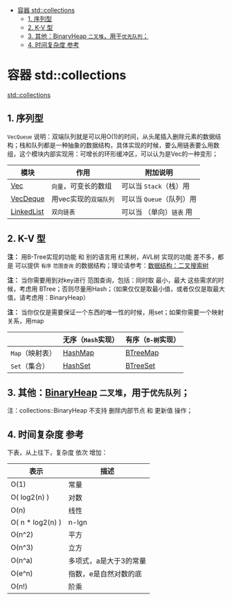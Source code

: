 - [容器 std::collections](#容器-stdcollections)
  - [1. 序列型](#1-序列型)
  - [2. K-V 型](#2-k-v-型)
  - [3. 其他：BinaryHeap `二叉堆`，用于`优先队列`；](#3-其他binaryheap-二叉堆用于优先队列)
  - [4. 时间复杂度 参考](#4-时间复杂度-参考)

# 容器 std::collections

[std::collections](https://doc.rust-lang.org/std/collections/index.html)

## 1. 序列型

`VecQueue` 说明：双端队列就是可以用O(1)的时间，从头尾插入删除元素的数据结构；栈和队列都是一种抽象的数据结构，具体实现的时候，要么用链表要么用数组，这个模块内部实现用：可增长的环形缓冲区，可以认为是Vec的一种变形；

|模块|作用|附加说明|
|--|--|--|
|[Vec](https://doc.rust-lang.org/std/vec/struct.Vec.html)|`向量`，可变长的数组|可以当 `Stack`（栈）用|
|[VecDeque](https://doc.rust-lang.org/std/collections/struct.VecDeque.html)|用vec实现的`双端队列`|可以当 `Queue`（队列）用|
|[LinkedList](https://doc.rust-lang.org/std/collections/struct.LinkedList.html)|`双向链表`|可以当 （单向）`链表` 用|

## 2. K-V 型

**注：** 用B-Tree实现的功能 和 别的语言用 红黑树，AVL树 实现的功能 差不多，都是 可以提供 `有序` `范围查询` 的数据结构；理论请参考：[数据结构：二叉搜索树](https://zh.wikipedia.org/wiki/%E4%BA%8C%E5%85%83%E6%90%9C%E5%B0%8B%E6%A8%B9)

**注：** 当你需要用到对key进行 范围查询，包括：同时取 最小，最大 这些需求的时候，考虑用 BTree；否则尽量用Hash；（如果仅仅是取最小值，或者仅仅是取最大值，请考虑用：BinaryHeap）

**注：** 当你仅仅是需要保证一个东西的唯一性的时候，用set；如果你需要一个映射关系，用map

||无序（`Hash`实现）|有序（`B-树`实现）|
|--|--|--|
|`Map`（映射表）|[HashMap](https://doc.rust-lang.org/std/collections/struct.HashMap.html)|[BTreeMap](https://doc.rust-lang.org/std/collections/struct.BTreeMap.html)|
|`Set`（集合）|[HashSet](https://doc.rust-lang.org/std/collections/struct.HashSet.html)|[BTreeSet](https://doc.rust-lang.org/std/collections/struct.BTreeSet.html)|

## 3. 其他：[BinaryHeap](https://doc.rust-lang.org/std/collections/struct.BinaryHeap.html) `二叉堆`，用于`优先队列`；

注：collections::BinaryHeap 不支持 删除内部节点 和 更新值 操作；

## 4. 时间复杂度 参考

下表，从上往下，复杂度 依次 增加：

|表示|描述|
|--|--|
|O(1)|常量|
|O( log2(n) )|对数|
|O(n)|线性|
|O( n * log2(n) )|n-lgn|
|O(n^2)|平方|
|O(n^3)|立方|
|O(n^a)|多项式，a是大于3的常量|
|O(e^n)|指数，e是自然对数的底|
|O(n!)|阶乘|